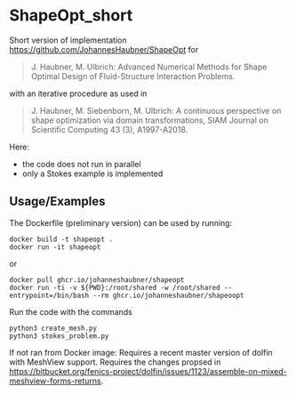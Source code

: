 # ShapeOpt_short

Short version of implementation https://github.com/JohannesHaubner/ShapeOpt for

>J. Haubner, M. Ulbrich: Advanced Numerical Methods for Shape Optimal Design of Fluid-Structure Interaction Problems.

with an iterative procedure as used in 

>J. Haubner, M. Siebenborn, M. Ulbrich: A continuous perspective on shape optimization via domain transformations, SIAM Journal on Scientific Computing 43 (3), A1997-A2018.

Here:
- the code does not run in parallel
- only a Stokes example is implemented

## Usage/Examples

The Dockerfile (preliminary version) can be used by running:
```
docker build -t shapeopt .
docker run -it shapeopt
```
or
```
docker pull ghcr.io/johanneshaubner/shapeopt
docker run -ti -v ${PWD}:/root/shared -w /root/shared --entrypoint=/bin/bash --rm ghcr.io/johanneshaubner/shapeoopt
```

Run the code with the commands
```
python3 create_mesh.py
python3 stokes_problem.py
```

If not ran from Docker image:
Requires a recent master version of dolfin with MeshView support. Requires the changes propsed in https://bitbucket.org/fenics-project/dolfin/issues/1123/assemble-on-mixed-meshview-forms-returns.
